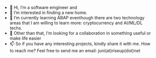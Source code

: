 - 👋 Hi, I’m a software emgineer and
- 👀 I’m interested in finding a new home.
- 🌱 I’m currently learning ABAP eventhough there are two technology areas that I am willing to learn more: cryptocurrency and AI/ML/DL techs.
- 💞️ Other than that, I’m looking for a collaboration in something useful or make life easier
- 📫 So if you have any interesting projects, kindly share it with me. How to reach me? Feel free to send me an email: juni(at)riseup(dot)net

<!---
jwongso/jwongso is a father, husband and software engineer who is looking for new challenges and achievements.
--->
